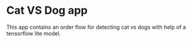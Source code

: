 Cat VS Dog app
=================================

This app contains an order flow for detecting cat vs dogs with help of a tensorflow lite model.



